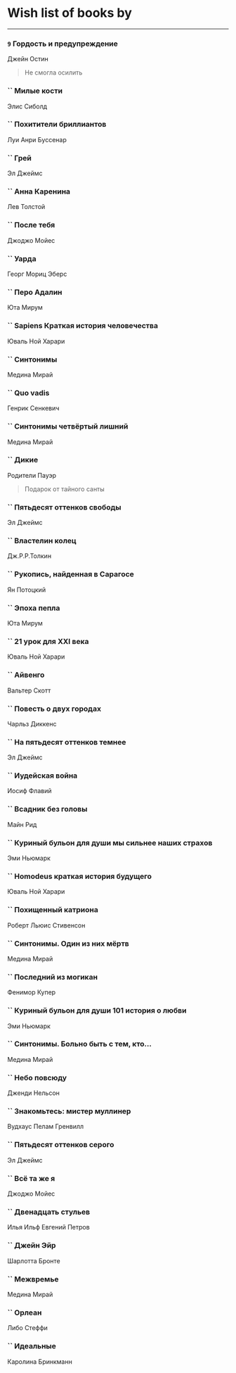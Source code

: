# Wish list of books by [](http://vk.com/id128917939)
---

### `9` Гордость и предупреждение
Джейн Остин
> Не смогла осилить

### `` Милые кости
Элис Сиболд

### `` Похитители бриллиантов
Луи Анри Буссенар

### `` Грей
Эл Джеймс

### `` Анна Каренина
Лев Толстой

### `` После тебя
Джоджо Мойес

### `` Уарда
Георг Мориц Эберс

### `` Перо Адалин
Юта Мирум

### `` Sapiens Краткая история человечества
Юваль Ной Харари

### `` Синтонимы
Медина Мирай

### `` Quo vadis
Генрик Сенкевич

### `` Синтонимы четвёртый лишний
Медина Мирай

### `` Дикие
Родители Пауэр
> Подарок от тайного санты

### `` Пятьдесят оттенков свободы
Эл Джеймс

### `` Властелин колец
Дж.Р.Р.Толкин

### `` Рукопись, найденная в Сарагосе
Ян Потоцкий

### `` Эпоха пепла
Юта Мирум

### `` 21 урок для XXI века
Юваль Ной Харари

### `` Айвенго
Вальтер Скотт

### `` Повесть о двух городах
Чарльз Диккенс

### `` На пятьдесят оттенков темнее
Эл Джеймс

### `` Иудейская война
Иосиф Флавий

### `` Всадник без головы
Майн Рид

### `` Куриный бульон для души мы сильнее наших страхов
Эми Ньюмарк

### `` Homodeus краткая история будущего
Юваль Ной Харари

### `` Похищенный катриона
Роберт Льюис Стивенсон

### `` Синтонимы. Один из них мёртв
Медина Мирай

### `` Последний из могикан
Фенимор Купер

### `` Куриный бульон для души 101 история о любви
Эми Ньюмарк

### `` Синтонимы. Больно быть с тем, кто...
Медина Мирай

### `` Небо повсюду
Дженди Нельсон

### `` Знакомьтесь: мистер муллинер
Вудхаус Пелам Гренвилл

### `` Пятьдесят оттенков серого
Эл Джеймс

### `` Всё та же я
Джоджо Мойес

### `` Двенадцать стульев
Илья Ильф Евгений Петров

### `` Джейн Эйр
Шарлотта Бронте

### `` Межвремье
Медина Мирай

### `` Орлеан
Либо Стеффи

### `` Идеальные
Каролина Бринкманн

